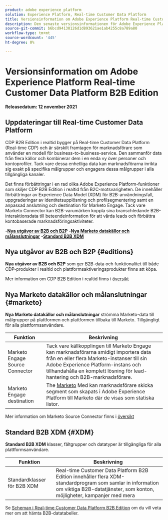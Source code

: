 ```yaml
---
product: adobe experience platform
solution: Experience Platform, Real-time Customer Data Platform
title: Versionsinformation om Adobe Experience Platform Real-time Customer Data Platform B2B Edition
description: Den senaste versionsinformationen för Adobe Experience Platform Real-time Customer Data Platform B2B Edition.
source-git-commit: b6bcd94130126d1d893621ae1ab4255c8a789a80
workflow-type: tm+mt
source-wordcount: '445'
ht-degree: 0%

---
```


# Versionsinformation om Adobe Experience Platform Real-time Customer Data Platform B2B Edition

**Releasedatum: 12 november 2021**

## Uppdateringar till Real-time Customer Data Platform

CDP B2B Edition i realtid bygger på Real-time Customer Data Platform (Real-time CDP) och är särskilt framtagen för marknadsförare som använder en modell för business-to-business-service. Den sammanför data från flera källor och kombinerar dem i en enda vy över personer och kontoprofiler. Tack vare dessa enhetliga data kan marknadsförarna inrikta sig exakt på specifika målgrupper och engagera dessa målgrupper i alla tillgängliga kanaler.

Det finns förbättringar i en rad olika Adobe Experience Platform-funktioner som skiljer CDP B2B Edition i realtid från B2C-motsvarigheten. De innehåller förbättringar av Experience Data Model (XDM) för B2B-användningsfall, uppgraderingar av identitetsupplösning och profilsegmentering samt en anpassad anslutning och destination för Marketo Engage. Tack vare Marketo Connector kan B2B-varumärken koppla sina branschledande B2B-interaktionsdata till beteendeinformation för att vårda leads och förbättra kontobaserade marknadsföringsaktiviteter.

-[**Nya utgåvor av B2B och B2P**](#editions)
-[**Nya Marketo datakällor och målanslutningar**](#marketo)
-[**Standard B2B XDM**](#XDM)

## Nya utgåvor av B2B och B2P {#editions}

**Nya utgåvor av B2B och B2P** som ger B2B-data och funktionalitet till både CDP-produkter i realtid och plattformsaktiveringsprodukter finns att köpa.

Mer information om CDP B2B Edition i realtid finns i [översikt](./b2b-overview.md)

## Nya Marketo datakällor och målanslutningar {#marketo}

**Nya Marketo datakällor och målanslutningar** strömma Marketo-data till målgrupper på plattformen och plattformen tillbaka till Marketo. Tillgängligt för alla plattformsanvändare.

| Funktion | Beskrivning |
|---|---|
| Marketo Engage Source Connector | Tack vare källkopplingen till Marketo Engage kan marknadsförarna smidigt importera data från en eller flera Marketo-instanser till sin Adobe Experience Platform-instans och tillhandahålla en komplett lösning för lead-hantering och B2B-marknadsförare. |
| Marketo Engage destination | The [Marketo](https://experienceleague.adobe.com/docs/experience-platform/destinations/catalog/adobe/marketo-engage.html) Med kan marknadsförare skicka segment som skapats i Adobe Experience Platform till Marketo där de visas som statiska listor. |

Mer information om Marketo Source Connector finns i [översikt](../sources/connectors/adobe-applications/marketo/marketo.md)

## Standard B2B XDM {#XDM}

**Standard B2B XDM** klasser, fältgrupper och datatyper är tillgängliga för alla plattformsanvändare.

| Funktion | Beskrivning |
|---|---|
| Standardklasser för B2B XDM | Real-time Customer Data Platform B2B Edition innehåller flera XDM-standardprogram som samlar in information om viktiga B2B-datatjänster, som konton, möjligheter, kampanjer med mera |

Se [Scheman i Real-time Customer Data Platform B2B Edition](./schemas/b2b.md) om du vill veta mer om att hämta B2B-datatabeller.
